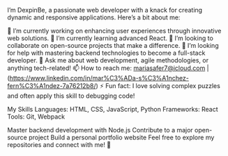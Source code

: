 I’m DexpinBe, a passionate web developer with a knack for creating dynamic and responsive applications. Here’s a bit about me:

🔭 I’m currently working on enhancing user experiences through innovative web solutions.
🌱 I’m currently learning advanced React.
👯 I’m looking to collaborate on open-source projects that make a difference.
🤔 I’m looking for help with mastering backend technologies to become a full-stack developer.
💬 Ask me about web development, agile methodologies, or anything tech-related!
📫 How to reach me: mariasafer7@icloud.com |(https://www.linkedin.com/in/mar%C3%ADa-s%C3%A1nchez-fern%C3%A1ndez-7a76212b8/)
⚡ Fun fact: I love solving complex puzzles and often apply this skill to debugging code!

My Skills
Languages: HTML, CSS, JavaScript, Python
Frameworks: React
Tools: Git, Webpack

 Master backend development with Node.js
 Contribute to a major open-source project
 Build a personal portfolio website
Feel free to explore my repositories and connect with me! 🚀
